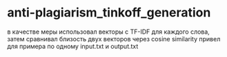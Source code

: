 # anti-plagiarism_tinkoff_generation

в качестве меры использовал векторы с TF-IDF для каждого слова, затем сравнивал близость двух векторов через cosine similarity
привел для примера по одному input.txt и output.txt
